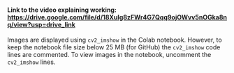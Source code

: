 #### Link to the video explaining working: https://drive.google.com/file/d/18XuIg8zFWr4G7Qqq9ojOWvv5nOGka8nq/view?usp=drive_link 

Images are displayed using `cv2_imshow` in the Colab notebook. However, to keep the notebook file size below 25 MB (for GitHub) the `cv2_imshow` code lines are commented. To view images in the notebook, uncomment the `cv2_imshow` lines.
